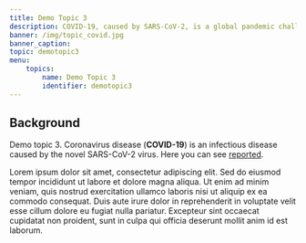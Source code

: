 ```yaml
---
title: Demo Topic 3
description: COVID-19, caused by SARS-CoV-2, is a global pandemic challenging societies worldwide. Vaccines are crucial, but research is ongoing to address early detection, variant identification, treatment development, and future preparedness.
banner: /img/topic_covid.jpg
banner_caption:
topic: demotopic3
menu:
    topics:
        name: Demo Topic 3
        identifier: demotopic3
---
```


## Background

Demo topic 3. Coronavirus disease (**COVID-19**) is an infectious disease caused by the novel SARS-CoV-2 virus. Here you can see [reported](#).

Lorem ipsum dolor sit amet, consectetur adipiscing elit. Sed do eiusmod tempor incididunt ut labore et dolore magna aliqua. Ut enim ad minim veniam, quis nostrud exercitation ullamco laboris nisi ut aliquip ex ea commodo consequat. Duis aute irure dolor in reprehenderit in voluptate velit esse cillum dolore eu fugiat nulla pariatur. Excepteur sint occaecat cupidatat non proident, sunt in culpa qui officia deserunt mollit anim id est laborum.
